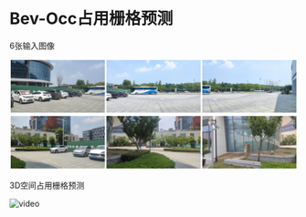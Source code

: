 # Bev-Occ占用栅格预测

6张输入图像

![image-20230811162420194](./img/6-views.png)

3D空间占用栅格预测

![video](./img/video.gif)
